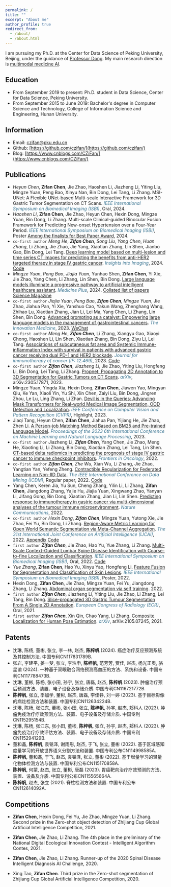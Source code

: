 ```yaml
---
permalink: /
title: ""
excerpt: "About me"
author_profile: true
redirect_from: 
  - /about/
  - /about.html
---
```


I am pursuing my Ph.D. at the Center for Data Science of Peking University, Beijing, under the guidance of [Professor Dong](http://faculty.bicmr.pku.edu.cn/~dongbin/). My main research direction is [multimodal medicine AI](https://github.com/czifan/Multimodal-Medicine-AI).

## Education
- From September 2019 to present: Ph.D. student in Data Science, Center for Data Science, Peking University.
- From September 2015 to June 2019: Bachelor's degree in Computer Science and Technology, College of Information Science and Engineering, Hunan University.

## Information
- Email: czifan@pku.edu.cn
- Github: [https://github.com/czifan/](https://github.com/czifan/)
- Blog: [https://www.cnblogs.com/CZiFan/](https://www.cnblogs.com/CZiFan/)

## Publications
- *Heyun Chen*, **Zifan Chen**, Jie Zhao, Haoshen Li, Jiazheng Li, Yiting Liu, Mingze Yuan, Peng Bao, Xinyu Nan, Bin Dong, Lei Tang, Li Zhang. MSI-UNet: A Flexible UNet-based Multi-scale Interactive Framework for 3D Gastric Tumor Segmentation on CT Scans. <span style="color:#3c7693">*IEEE International Symposium on Biomedical Imaging (ISBI)*</span>, Oral, 2024.
- *Haoshen Li*, **Zifan Chen**, Jie Zhao, Heyun Chen, Hexin Dong, Mingze Yuan, Bin Dong, Li Zhang. Multi-scale Clinical-guided Binocular Fusion Framework for Predicting New-onset Hypertension over a Four-Year Period. <span style="color:#3c7693">*IEEE International Symposium on Biomedical Imaging (ISBI)*</span>, Poster [Among the finalists for Best Paper Award](https://biomedicalimaging.org/2024/best-paper-award-finalists-announced/), 2024. 
- ```co-first author``` *Meng He*, ***Zifan Chen***, *Song Liu*, *Yang Chen*, *Huan Zhang*, Li Zhang, Jie Zhao, Jie Yang, Xiaotian Zhang, Lin Shen, Jianbo Gao, Bin Dong, Lei Tang. [Deep learning model based on multi-lesion and time series CT images for predicting the benefits from anti-HER2 targeted therapy in stage IV gastric cancer](https://pubmed.ncbi.nlm.nih.gov/38411839/). <span style="color:#3c7693">*Insights into Imaging*</span>, 2024. [Code](https://github.com/czifan/HER2.pytorch)
- *Mingze Yuan*, *Peng Bao*, *Jiajia Yuan*, Yunhao Shen, **Zifan Chen**, Yi Xie, Jie Zhao, Yang Chen, Li Zhang, Lin Shen, Bin Dong. [Large language models illuminate a progressive pathway to artificial intelligent healthcare assistant](https://www.sciencedirect.com/science/article/pii/S2950347724000264). <span style="color:#3c7693">*Medicine Plus*</span>, 2024. [Collated list of papers](https://github.com/mingze-yuan/Awesome-LLM-Healthcare/tree/main) [Science Magazine](https://scienmag.com/large-language-models-illuminate-a-progressive-pathway-to-artificial-intelligent-healthcare-assistant/)
- ```co-first author``` *Jiajia Yuan*, *Peng Bao*, ***Zifan Chen***, *Mingze Yuan*, Jie Zhao, Jiahua Pan, Yi Xie, Yanshuo Cao, Yakun Wang, Zhenghang Wang, Zhihao Lu, Xiaotian Zhang, Jian Li, Lei Ma, Yang Chen, Li Zhang, Lin Shen, Bin Dong. [Advanced prompting as a catalyst: Empowering large language models in the management of gastrointestinal cancers](https://www.the-innovation.org/article/doi/10.59717/j.xinn-med.2023.100019). <span style="color:#3c7693">*The Innovation Medicine*</span>, 2023. [WeChat](https://mp.weixin.qq.com/s/UOtPJd29v_YdUM26h34-pg)
- ```co-first author``` *Meng He*, ***Zifan Chen***, Li Zhang, Xiangyu Gao, Xiaoyi Chong, Haoshen Li, Lin Shen, Xiaotian Zhang, Bin Dong, Ziyu Li, Lei Tang. [Associations of subcutaneous fat area and Systemic Immune-inflammation Index with survival in patients with advanced gastric cancer receiving dual PD-1 and HER2 blockade](https://jitc.bmj.com/content/11/6/e007054#). <span style="color:#3c7693">*Journal for immunotherapy of cancer (IF: 12.469)*</span>, 2023. [Code](https://github.com/czifan/TSPC.PyQt5) 
- ```co-first author``` ***Zifan Chen***, *Jiazheng Li*, Jie Zhao, Yiting Liu, Hongfeng Li, Bin Dong, Lei Tang, Li Zhang. [Propnet: Propagating 2D Annotation to 3D Segmentation for Gastric Tumors on CT Scans](https://arxiv.org/pdf/2305.17871.pdf). <span style="color:#3c7693">*arXiv*</span>, arXiv:2305.17871, 2023. 
- Mingze Yuan, Yingda Xia, Hexin Dong, **Zifan Chen**, Jiawen Yao, Mingyan Qiu, Ke Yan, Xiaoli Yin, Yu Shi, Xin Chen, Zaiyi Liu, Bin Dong, Jingren Zhou, Le Lu, Ling Zhang, Li Zhan. [Devil is in the Queries: Advancing Mask Transformers for Real-world Medical Image Segmentation, OOD Detection and Localization](https://www.cs.jhu.edu/~lelu/publication/CVPR2023_Anomaly_Transformer.pdf). <span style="color:#3c7693">*IEEE Conference on Computer Vision and Pattern Recognition (CVPR)*</span>, Highlight, 2023.
- Jiaqi Tang, Heyun Chen, **Zifan Chen**, Jiahua Pan, Yijiang He, Jie Zhao, Zhen Li. [A Person-job Matching Method Based on BM25 and Pre-trained Language Model](https://dl.acm.org/doi/abs/10.1145/3639479.3639494). <span style="color:#3c7693">*Proceedings of the 2023 6th International Conference on Machine Learning and Natural Language Processing*</span>, 2023.
- ```co-first author``` Jiazheng Li, ***Zifan Chen***, Yang Chen, Jie Zhao, Meng He, Xiaoting Li, Li Zhang, Bin Dong, Xiaotian Zhang, Lei Tang, Lin Shen. [CT-based delta radiomics in predicting the prognosis of stage IV gastric cancer to immune checkpoint inhibitors](https://www.frontiersin.org/articles/10.3389/fonc.2022.1059874/full). <span style="color:#3c7693">*Frontiers in Oncology*</span>, 2022. 
- ```co-first author``` ***Zifan Chen***, *Zhe Wu*, Xian Wu, Li Zhang, Jie Zhao, Yangtian Yan, Yefeng Zheng. [Contractible Regularization for Federated Learning on Non-IID Data](https://ieeexplore.ieee.org/document/10027753). <span style="color:#3c7693">*The IEEE International Conference on Data Mining (ICDM)*</span>, Regular paper, 2022. [Code](https://github.com/czifan/ConTre.pytorch) 
- Yang Chen, Keren Jia, Yu Sun, Cheng Zhang, Yilin Li, Li Zhang, **Zifan Chen**, Jiangdong Zhang, Yajie Hu, Jiajia Yuan, Xingwang Zhao, Yanyan Li, Jifang Gong, Bin Dong, Xiaotian Zhang, Jian Li, Lin Shen. [Predicting response to immunotherapy in gastric cancer via multi-dimensional analyses of the tumour immune microenvironment](https://www.nature.com/articles/s41467-022-32570-z). <span style="color:#3c7693">*Nature Communications*</span>, 2022.
- ```co-first author``` *Hexin Dong*, ***Zifan Chen***, Mingze Yuan, Yutong Xie, Jie Zhao, Fei Yu, Bin Dong, Li Zhang. [Region-Aware Metric Learning for Open World Semantic Segmentation via Meta-Channel Aggregation](https://www.ijcai.org/proceedings/2022/0121.pdf). <span style="color:#3c7693">*The 31st International Joint Conference on Artificial Intelligence (IJCAI)*</span>, 2022. [Appendix](https://arxiv.org/abs/2205.08083) [Code](https://github.com/czifan/RAML) 
- ```first author``` ***Zifan Chen***, Jie Zhao, Hao Yu, Yue Zhang, Li Zhang. [Multi-Scale Context-Guided Lumbar Spine Disease Identification with Coarse-to-fine Localization and Classification](https://ieeexplore.ieee.org/document/9761528). <span style="color:#3c7693">*IEEE International Symposium on Biomedical Imaging (ISBI)*</span>, Oral, 2022. [Code](https://github.com/czifan/CCFNet.pytorch)
- *Yue Zhang*, **Zifan Chen**, Hao Yu, Xinyu Yao, Hongfeng Li. [Feature Fusion for Segmentation and Classification of Skin Lesions](https://ieeexplore.ieee.org/document/9761474). <span style="color:#3c7693">*IEEE International Symposium on Biomedical Imaging (ISBI)*</span>, Poster, 2022.
- Hexin Dong, **Zifan Chen**, Jie Zhao, Mingze Yuan, Fei Yu, Jiangdong Zhang, Li Zhang. [Abdominal organ segmentation via self training](https://openreview.net/pdf?id=IfyIzP_GSpn). 2022.
- ```first author``` ***Zifan Chen***, Jiazheng Li, Yiting Liu, Jie Zhao, Li Zhang, Lei Tang, Bin Dong. [Slice-propagated 3D Gastric Tumour Segmentation From A Single 2D Annotation](https://connect.myesr.org/course/ai-in-abdominal-imaging/). <span style="color:#3c7693">*European Congress of Radiology (ECR)*</span>, Oral, 2021. 
- ```first author``` ***Zifan Chen***, Xin Qin, Chao Yang, Li Zhang. [Composite Localization for Human Pose Estimation](https://arxiv.org/pdf/2105.07245.pdf). <span style="color:#3c7693">*arXiv*</span>, arXiv:2105.07245, 2021. 

## Patents
- 沈琳, 陈杨, 董彬, 张立, 李一林, 赵杰, **陈梓帆** (2024). 癌症治疗反应预测系统及其控制方法. 中国专利CN117831789B.
- 张岩, 李建平, 姜一梦, 张立, 李浩申, **陈梓帆**, 范芳芳, 贾佳, 赵杰, 杨光正奥, 骆星谕 (2024). 一种基于双眼融合网络预测高血压的方法、系统和设备. 中国专利CN117788473B.
- 沈琳, 董彬, 陈杨, 张小田, 孙宇, 张立, 唐磊, 赵杰, **陈梓帆** (2023). 肿瘤治疗预后预测方法、装置、电子设备及存储介质. 中国专利CN116721772B.
- **陈梓帆**, 张立, 季加孚, 董彬, 赵杰, 唐磊, 李佳铮, 刘一婷 (2023). 基于目标影像的病灶检测方法和装置. 中国专利CN112634224B.
- 沈琳, 陈杨, 张江东, 董彬, 张小田, 张立, **陈梓帆**, 孙宇, 赵杰, 郏科人 (2023). 肿瘤免疫治疗疗效预测方法、装置、电子设备及存储介质. 中国专利CN115295154B.
- 沈琳, 陈杨, 张江东, 张小田, 董彬, **陈梓帆**, 张立, 孙宇, 赵杰, 郏科人 (2023). 肿瘤免疫治疗疗效评估方法、装置、电子设备及存储介质. 中国专利CN115294129B.
- 董和鑫, **陈梓帆**, 袁铭泽, 谢雨彤, 赵杰, 于飞, 张立, 董彬 (2022). 基于区域感知度量学习的开放世界语义分割方法和装置. 中国专利公布CN114998585A.
- **陈梓帆**, 董和鑫, 于飞, 赵杰, 袁铭泽, 张立, 董彬 (2022). 基于增量学习的轻量化物体检测方法与装置. 中国专利公布CN115170858A.
- **陈梓帆**, 何蒙, 赵杰, 张立, 董彬, 唐磊 (2023). 胃癌靶向治疗疗效预测的方法、装置、设备及介质. 中国专利公布CN115565664A.
- **陈梓帆**, 赵杰, 张立 (2021). 脊柱检测方法和装置. 中国专利公布CN112614092A.

## Competitions
- **Zifan Chen**, Hexin Dong, Fei Yu, Jie Zhao, Mingze Yuan, Li Zhang. Second prize in the Zero-shot object detection of Zhijiang Cup Global Artificial Intelligence Competition, 2021. 
<!-- [Details](https://czifan.github.io/https:/zhijiangcup.zhejianglab.com/zhijiang/match/details/id/7.html) -->
- **Zifan Chen**, Jie Zhao, Li Zhang. The 4th place in the preliminary of the National Digital Ecological Innovation Contest - Intelligent Algorithm Contes, 2021. 
<!-- [Details](https://czifan.github.io/https:/tianchi.aliyun.com/competition/entrance/531860/introduction) -->
- **Zifan Chen**, Jie Zhao, Li Zhang. Runner-up of the 2020 Spinal Disease Intelligent Diagnosis AI Challenge, 2020. 
<!-- [Details](https://czifan.github.io/https:/tianchi.aliyun.com/competition/entrance/531796/introduction) -->
- Xing Tao, **Zifan Chen**. Third prize in the Zero-shot segmentation of Zhijiang Cup Global Artificial Intelligence Competition, 2020. 
<!-- [Details](https://czifan.github.io/https:/zhejianglab.aliyun.com/entrance/531816/rankingList/0) -->

